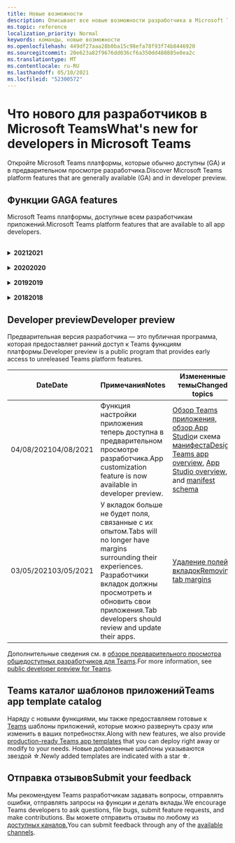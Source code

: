 ```yaml
---
title: Новые возможности
description: Описывает все новые возможности разработчика в Microsoft Teams
ms.topic: reference
localization_priority: Normal
keywords: команды, новые возможности
ms.openlocfilehash: 449df27aaa28b0ba15c98efa78f93f74b8446920
ms.sourcegitcommit: 20e623a82f9676dd036cf6a350dd480885e0ea2c
ms.translationtype: MT
ms.contentlocale: ru-RU
ms.lasthandoff: 05/10/2021
ms.locfileid: "52300572"
---
```

# <a name="whats-new-for-developers-in-microsoft-teams"></a><span data-ttu-id="67040-104">Что нового для разработчиков в Microsoft Teams</span><span class="sxs-lookup"><span data-stu-id="67040-104">What's new for developers in Microsoft Teams</span></span>

<span data-ttu-id="67040-105">Откройте Microsoft Teams платформы, которые обычно доступны (GA) и в предварительном просмотре разработчика.</span><span class="sxs-lookup"><span data-stu-id="67040-105">Discover Microsoft Teams platform features that are generally available (GA) and in developer preview.</span></span>

## <a name="ga-features"></a><span data-ttu-id="67040-106">Функции GA</span><span class="sxs-lookup"><span data-stu-id="67040-106">GA features</span></span>

<span data-ttu-id="67040-107">Microsoft Teams платформы, доступные всем разработчикам приложений.</span><span class="sxs-lookup"><span data-stu-id="67040-107">Microsoft Teams platform features that are available to all app developers.</span></span>

<br>

<details>

<summary><span data-ttu-id="67040-108"><b>2021</b></span><span class="sxs-lookup"><span data-stu-id="67040-108"><b>2021</b></span></span></summary>

| <span data-ttu-id="67040-109">**Date**</span><span class="sxs-lookup"><span data-stu-id="67040-109">**Date**</span></span> | <span data-ttu-id="67040-110">**Примечания**</span><span class="sxs-lookup"><span data-stu-id="67040-110">**Notes**</span></span> | <span data-ttu-id="67040-111">**Измененные темы**</span><span class="sxs-lookup"><span data-stu-id="67040-111">**Changed topics**</span></span> |
| -------- | --------- | ------------------ |
|<span data-ttu-id="67040-112">05/07/2021</span><span class="sxs-lookup"><span data-stu-id="67040-112">05/07/2021</span></span>| <span data-ttu-id="67040-113">Глубокие ссылки для аудио- и видеозвонков в чате.</span><span class="sxs-lookup"><span data-stu-id="67040-113">Deep links for audio and video calls in chat.</span></span> |[<span data-ttu-id="67040-114">Прямые ссылки</span><span class="sxs-lookup"><span data-stu-id="67040-114">Deep links</span></span>](concepts/build-and-test/deep-links.md#deep-linking-to-an-audio-or-audio-video-call)
|<span data-ttu-id="67040-115">04/30/2021</span><span class="sxs-lookup"><span data-stu-id="67040-115">04/30/2021</span></span>|<span data-ttu-id="67040-116">Новые рекомендации по публикации приложений в Teams магазине.</span><span class="sxs-lookup"><span data-stu-id="67040-116">New guidance on how to publish apps to the Teams store.</span></span>|<span data-ttu-id="67040-117">[Публикация приложения в Teams и](concepts/deploy-and-publish/appsource/publish.md)Teams для [хранения](concepts/deploy-and-publish/appsource/prepare/teams-store-validation-guidelines.md)</span><span class="sxs-lookup"><span data-stu-id="67040-117">[Publish your app to the Teams store](concepts/deploy-and-publish/appsource/publish.md), [Teams store validation guidelines](concepts/deploy-and-publish/appsource/prepare/teams-store-validation-guidelines.md)</span></span> |
|<span data-ttu-id="67040-118">04/29/2021</span><span class="sxs-lookup"><span data-stu-id="67040-118">04/29/2021</span></span> | <span data-ttu-id="67040-119">Новое: универсальные действия для адаптивных карт.</span><span class="sxs-lookup"><span data-stu-id="67040-119">New: Universal Actions for Adaptive Cards.</span></span> | [<span data-ttu-id="67040-120">Универсальные действия для адаптивных карточек</span><span class="sxs-lookup"><span data-stu-id="67040-120">Universal Actions for Adaptive Cards</span></span>](task-modules-and-cards/cards/universal-actions-for-adaptive-cards/overview.md) |
|<span data-ttu-id="67040-121">03/18/2021</span><span class="sxs-lookup"><span data-stu-id="67040-121">03/18/2021</span></span>|<span data-ttu-id="67040-122">Примечание. Обновление до версии 4.10 или выше SDK Bot Framework, как мы начали с процесса амортизации для `TeamsInfo.getMembers` и `TeamsInfo.GetMembersAsync` .</span><span class="sxs-lookup"><span data-stu-id="67040-122">Notice: Update to version 4.10 or above of the Bot Framework SDK, as we've started with the deprecation process for `TeamsInfo.getMembers` and `TeamsInfo.GetMembersAsync`.</span></span> | [<span data-ttu-id="67040-123">Изменения API-интерфейса Bot для участников группы или чата</span><span class="sxs-lookup"><span data-stu-id="67040-123">Bot API Changes for Team/Chat Members</span></span>](resources/team-chat-member-api-changes.md) |
|<span data-ttu-id="67040-124">03/05/2021</span><span class="sxs-lookup"><span data-stu-id="67040-124">03/05/2021</span></span>|<span data-ttu-id="67040-125">Примечание. У вкладок больше не будет поля, связанные с их опытом.</span><span class="sxs-lookup"><span data-stu-id="67040-125">Notice: Tabs will no longer have margins surrounding their experiences.</span></span> <span data-ttu-id="67040-126">Разработчики вкладок должны просмотреть и обновить свои приложения.</span><span class="sxs-lookup"><span data-stu-id="67040-126">Tab developers should review and update their apps.</span></span> | [<span data-ttu-id="67040-127">Удаление полей вкладок</span><span class="sxs-lookup"><span data-stu-id="67040-127">Removing tab margins</span></span>](resources/removing-tab-margins.md) |
|<span data-ttu-id="67040-128">03/05/2021</span><span class="sxs-lookup"><span data-stu-id="67040-128">03/05/2021</span></span>|<span data-ttu-id="67040-129">По умолчанию область установки и возможности групповой установки в предварительном просмотре разработчика.</span><span class="sxs-lookup"><span data-stu-id="67040-129">Default install scope and group capability is in developer preview.</span></span>| [<span data-ttu-id="67040-130">Возможности установки по умолчанию и группы</span><span class="sxs-lookup"><span data-stu-id="67040-130">Default install scope and group capability</span></span>](concepts/deploy-and-publish/add-default-install-scope.md) |
|<span data-ttu-id="67040-131">03/05/2021</span><span class="sxs-lookup"><span data-stu-id="67040-131">03/05/2021</span></span>|<span data-ttu-id="67040-132">Переубор личных вкладок приложений</span><span class="sxs-lookup"><span data-stu-id="67040-132">Reorder personal app tabs</span></span>|[<span data-ttu-id="67040-133">Reorder the chat tab in personal apps</span><span class="sxs-lookup"><span data-stu-id="67040-133">Reorder the chat tab in personal apps</span></span>](tabs/how-to/create-tab-pages/content-page.md#reorder-static-personal-tabs)|
|<span data-ttu-id="67040-134">03/04/2021</span><span class="sxs-lookup"><span data-stu-id="67040-134">03/04/2021</span></span>|<span data-ttu-id="67040-135">Маскировка сведений в адаптивных картах.</span><span class="sxs-lookup"><span data-stu-id="67040-135">Information masking in Adaptive cards.</span></span>| [<span data-ttu-id="67040-136">Маскировка сведений в адаптивных картах</span><span class="sxs-lookup"><span data-stu-id="67040-136">Information masking in Adaptive cards</span></span>](task-modules-and-cards/cards/cards-format.md#information-masking-in-adaptive-cards) |
|<span data-ttu-id="67040-137">02/19/2021</span><span class="sxs-lookup"><span data-stu-id="67040-137">02/19/2021</span></span>|<span data-ttu-id="67040-138">Добавлены возможности расположения.</span><span class="sxs-lookup"><span data-stu-id="67040-138">Added location capabilities.</span></span> <br/> <span data-ttu-id="67040-139">Сведения о возможностях расположения добавляются в обзор возможностей устройства, разрешения на использование нативных устройств, интеграцию возможностей мультимедиа и файлов функций сканера QR или штрихкодов.</span><span class="sxs-lookup"><span data-stu-id="67040-139">Location capabilities information is added in the device capabilities overview, native device permissions, integrate media capabilities and QR or barcode scanner capability files.</span></span>|<span data-ttu-id="67040-140">[Обзор](concepts/device-capabilities/device-capabilities-overview.md), [Запрос разрешений устройств](concepts/device-capabilities/native-device-permissions.md), [Интеграция возможностей](concepts/device-capabilities/mobile-camera-image-permissions.md)мультимедиа , [Интеграция QR](concepts/device-capabilities/qr-barcode-scanner-capability.md)или возможности сканера штрихкодов , [Интеграция возможностей расположения](concepts/device-capabilities/location-capability.md)</span><span class="sxs-lookup"><span data-stu-id="67040-140">[Overview](concepts/device-capabilities/device-capabilities-overview.md), [Request device permissions](concepts/device-capabilities/native-device-permissions.md), [Integrate media capabilities](concepts/device-capabilities/mobile-camera-image-permissions.md), [Integrate QR or barcode scanner capability](concepts/device-capabilities/qr-barcode-scanner-capability.md), [Integrate location capabilities](concepts/device-capabilities/location-capability.md)</span></span> |
|<span data-ttu-id="67040-141">02/18/2021</span><span class="sxs-lookup"><span data-stu-id="67040-141">02/18/2021</span></span>|<span data-ttu-id="67040-142">Добавлена возможность сканера QR или штрихкода.</span><span class="sxs-lookup"><span data-stu-id="67040-142">Added QR or barcode scanner capability.</span></span> <br/> <span data-ttu-id="67040-143">Сведения о возможностях сканера QR или штрихкодов добавляются в обзор возможностей устройства, разрешения на устройства и интеграцию файлов возможностей мультимедиа.</span><span class="sxs-lookup"><span data-stu-id="67040-143">QR or barcode scanner  capability information is added in the device capabilities overview, native device permissions and integrate media capabilities files.</span></span>|<span data-ttu-id="67040-144">[Обзор](concepts/device-capabilities/device-capabilities-overview.md), [Запрос разрешений устройств](concepts/device-capabilities/native-device-permissions.md), [Интеграция возможностей мультимедиа](concepts/device-capabilities/mobile-camera-image-permissions.md), [Интеграция QR или сканер штрихкодов](concepts/device-capabilities/qr-barcode-scanner-capability.md)</span><span class="sxs-lookup"><span data-stu-id="67040-144">[Overview](concepts/device-capabilities/device-capabilities-overview.md), [Request device permissions](concepts/device-capabilities/native-device-permissions.md), [Integrate media capabilities](concepts/device-capabilities/mobile-camera-image-permissions.md), [Integrate QR or barcode scanner capability](concepts/device-capabilities/qr-barcode-scanner-capability.md)</span></span> |
|<span data-ttu-id="67040-145">02/09/2021</span><span class="sxs-lookup"><span data-stu-id="67040-145">02/09/2021</span></span>|<span data-ttu-id="67040-146">Добавлен обзор возможностей устройства.</span><span class="sxs-lookup"><span data-stu-id="67040-146">Added device capabilities overview.</span></span> <br/> <span data-ttu-id="67040-147">Сведения о возможностях микрофона добавляются в разрешения на родном устройстве и интегрируют файлы возможностей мультимедиа.</span><span class="sxs-lookup"><span data-stu-id="67040-147">Microphone capability information is added in the native device permissions and integrate media capabilities files.</span></span>|<span data-ttu-id="67040-148">[Обзор](concepts/device-capabilities/device-capabilities-overview.md), [Запрос разрешений устройств](concepts/device-capabilities/native-device-permissions.md), [Интеграция возможностей мультимедиа](concepts/device-capabilities/mobile-camera-image-permissions.md)</span><span class="sxs-lookup"><span data-stu-id="67040-148">[Overview](concepts/device-capabilities/device-capabilities-overview.md), [Request device permissions](concepts/device-capabilities/native-device-permissions.md), [Integrate media capabilities](concepts/device-capabilities/mobile-camera-image-permissions.md)</span></span>|

<br>

</details>

<br>

<details>
  
<summary><span data-ttu-id="67040-149"><b>2020</b></span><span class="sxs-lookup"><span data-stu-id="67040-149"><b>2020</b></span></span></summary>

| <span data-ttu-id="67040-150">**Date**</span><span class="sxs-lookup"><span data-stu-id="67040-150">**Date**</span></span> | <span data-ttu-id="67040-151">**Примечания**</span><span class="sxs-lookup"><span data-stu-id="67040-151">**Notes**</span></span> | <span data-ttu-id="67040-152">**Измененные темы**</span><span class="sxs-lookup"><span data-stu-id="67040-152">**Changed topics**</span></span> |
| -------- | --------- | ------------------ |
|<span data-ttu-id="67040-153">11/30/2020</span><span class="sxs-lookup"><span data-stu-id="67040-153">11/30/2020</span></span>|<span data-ttu-id="67040-154">Интеграция платформы удостоверений с Teams набор средств и Visual Studio Code для вкладок</span><span class="sxs-lookup"><span data-stu-id="67040-154">Identity platform integration with Teams Toolkit and Visual Studio Code for tabs</span></span>|[<span data-ttu-id="67040-155">Проверка подлинности с одним входом с Teams набор средств и Visual Studio Code для вкладок</span><span class="sxs-lookup"><span data-stu-id="67040-155">Single sign-on authentication with Teams Toolkit and Visual Studio Code for tabs</span></span>](toolkit/visual-studio-code-tab-sso.md)|
|<span data-ttu-id="67040-156">11/16/2020</span><span class="sxs-lookup"><span data-stu-id="67040-156">11/16/2020</span></span>|<span data-ttu-id="67040-157">Teams манифест приложения, обновленный до версии 1.8</span><span class="sxs-lookup"><span data-stu-id="67040-157">Teams app manifest updated to version 1.8</span></span>|[<span data-ttu-id="67040-158">Справка: схема манифеста для Microsoft Teams</span><span class="sxs-lookup"><span data-stu-id="67040-158">Reference: Manifest schema for Microsoft Teams</span></span>](resources/schema/manifest-schema.md)|
|<span data-ttu-id="67040-159">11/10/2020</span><span class="sxs-lookup"><span data-stu-id="67040-159">11/10/2020</span></span>|<span data-ttu-id="67040-160">Teams руководства по разработке ботов</span><span class="sxs-lookup"><span data-stu-id="67040-160">Teams bot design guidelines</span></span>|[<span data-ttu-id="67040-161">Рекомендации по проектированию ботов</span><span class="sxs-lookup"><span data-stu-id="67040-161">Bot design guidelines</span></span>](bots/design/bots.md)|
|<span data-ttu-id="67040-162">09/30/2020</span><span class="sxs-lookup"><span data-stu-id="67040-162">09/30/2020</span></span>|<span data-ttu-id="67040-163">Теперь поддерживается отправка и получение файлов ботам на мобильных устройствах.</span><span class="sxs-lookup"><span data-stu-id="67040-163">Sending and receiving files to bots on mobile devices is now supported.</span></span>|[<span data-ttu-id="67040-164">Отправка и получение файлов через бот</span><span class="sxs-lookup"><span data-stu-id="67040-164">Send and receive files through your bot</span></span>](resources/bot-v3/bots-files.md)|
|<span data-ttu-id="67040-165">09/22/2020</span><span class="sxs-lookup"><span data-stu-id="67040-165">09/22/2020</span></span>|<span data-ttu-id="67040-166">Новые сведения для начала работы с Teams разработкой.</span><span class="sxs-lookup"><span data-stu-id="67040-166">New information for getting started with Teams development.</span></span>|[<span data-ttu-id="67040-167">Создание первого обзора Teams приложения</span><span class="sxs-lookup"><span data-stu-id="67040-167">Build your first Teams app overview</span></span>](build-your-first-app/build-first-app-overview.md)|
|<span data-ttu-id="67040-168">09/18/2020</span><span class="sxs-lookup"><span data-stu-id="67040-168">09/18/2020</span></span>|<span data-ttu-id="67040-169">Поддержка приложений для собраний Teams (Предварительная версия выпуска).</span><span class="sxs-lookup"><span data-stu-id="67040-169">Support for in-meeting Teams apps (Release Preview).</span></span>|<span data-ttu-id="67040-170">[Создание приложений для Teams собраний](apps-in-teams-meetings/create-apps-for-teams-meetings.md) и [приложений в Teams собраниях](apps-in-teams-meetings/teams-apps-in-meetings.md)</span><span class="sxs-lookup"><span data-stu-id="67040-170">[Create apps for Teams meetings](apps-in-teams-meetings/create-apps-for-teams-meetings.md) and [Apps in Teams meetings](apps-in-teams-meetings/teams-apps-in-meetings.md)</span></span>|
|<span data-ttu-id="67040-171">08/19/2020</span><span class="sxs-lookup"><span data-stu-id="67040-171">08/19/2020</span></span>|<span data-ttu-id="67040-172">Импорт Teams с помощью Microsoft Graph.</span><span class="sxs-lookup"><span data-stu-id="67040-172">Import Teams messages with Microsoft Graph.</span></span>|[<span data-ttu-id="67040-173">Импорт сообщений из сторонних платформ в Teams с помощью Microsoft Graph</span><span class="sxs-lookup"><span data-stu-id="67040-173">Import third-party platform messages to Teams using Microsoft Graph</span></span>](graph-api/import-messages/import-external-messages-to-teams.md)
| <span data-ttu-id="67040-174">08/12/2020</span><span class="sxs-lookup"><span data-stu-id="67040-174">08/12/2020</span></span> |<span data-ttu-id="67040-175">Поддержка адаптивных карт в входящий веб-сайт перенесена в ga.</span><span class="sxs-lookup"><span data-stu-id="67040-175">Adaptive Cards support in incoming webhook moved to GA.</span></span>|[<span data-ttu-id="67040-176">Отправка адаптивных карточек с помощью входящего веб-перехватчика</span><span class="sxs-lookup"><span data-stu-id="67040-176">Send adaptive cards using an incoming webhook</span></span>](~/webhooks-and-connectors/how-to/connectors-using.md#send-adaptive-cards-using-an-incoming-webhook) |
|<span data-ttu-id="67040-177">08/10/2020</span><span class="sxs-lookup"><span data-stu-id="67040-177">08/10/2020</span></span>|<span data-ttu-id="67040-178">Начало создания Teams приложений с помощью Visual Studio набор средств.</span><span class="sxs-lookup"><span data-stu-id="67040-178">Get started building Teams apps with the Visual Studio Toolkit.</span></span>|[<span data-ttu-id="67040-179">Создание приложений с помощью Microsoft Teams набор средств и Visual Studio Code</span><span class="sxs-lookup"><span data-stu-id="67040-179">Build apps with the Microsoft Teams Toolkit and Visual Studio Code</span></span>](toolkit/visual-studio-overview.md) |
|<span data-ttu-id="67040-180">08/06/2020</span><span class="sxs-lookup"><span data-stu-id="67040-180">08/06/2020</span></span>|<span data-ttu-id="67040-181">Поддержка проверки подлинности tabs SSO.</span><span class="sxs-lookup"><span data-stu-id="67040-181">Support for Tabs SSO authentication.</span></span>|[<span data-ttu-id="67040-182">Разработка вкладки SSO Microsoft Teams</span><span class="sxs-lookup"><span data-stu-id="67040-182">Develop an SSO Microsoft Teams Tab</span></span>](tabs/how-to/authentication/auth-aad-sso.md#develop-an-sso-microsoft-teams-tab) |
|<span data-ttu-id="67040-183">07/27/2020</span><span class="sxs-lookup"><span data-stu-id="67040-183">07/27/2020</span></span> | <span data-ttu-id="67040-184">Graph активных ботов и сообщений (Public Preview).</span><span class="sxs-lookup"><span data-stu-id="67040-184">Graph proactive bots and messages (Public Preview).</span></span>|[<span data-ttu-id="67040-185">Включить активную установку ботов и активный обмен сообщениями в Teams с microsoft Graph</span><span class="sxs-lookup"><span data-stu-id="67040-185">Enable proactive bot installation and proactive messaging in Teams with Microsoft Graph</span></span>](graph-api/proactive-bots-and-messages/graph-proactive-bots-and-messages.md)|
| <span data-ttu-id="67040-186">07/22/2020</span><span class="sxs-lookup"><span data-stu-id="67040-186">07/22/2020</span></span> |<span data-ttu-id="67040-187">Обновления возможностей мобильных устройств.</span><span class="sxs-lookup"><span data-stu-id="67040-187">Mobile device capability updates.</span></span>|[<span data-ttu-id="67040-188">Запрос разрешений устройства для вкладки Microsoft Teams</span><span class="sxs-lookup"><span data-stu-id="67040-188">Request device permissions for your Microsoft Teams tab</span></span>](concepts/device-capabilities/native-device-permissions.md) |
|<span data-ttu-id="67040-189">07/20/2020</span><span class="sxs-lookup"><span data-stu-id="67040-189">07/20/2020</span></span>|<span data-ttu-id="67040-190">Teams Средство проверки приложений для отправки appSource.</span><span class="sxs-lookup"><span data-stu-id="67040-190">Teams App Validation Tool for AppSource submissions.</span></span>|[<span data-ttu-id="67040-191">Teams Средство проверки приложений</span><span class="sxs-lookup"><span data-stu-id="67040-191">Teams App Validation Tool</span></span>](concepts/deploy-and-publish/appsource/prepare/submission-checklist.md)
|<span data-ttu-id="67040-192">07/15/2020</span><span class="sxs-lookup"><span data-stu-id="67040-192">07/15/2020</span></span>|<span data-ttu-id="67040-193">Создание виртуального помощника для Teams.</span><span class="sxs-lookup"><span data-stu-id="67040-193">Create a virtual assistant for Teams.</span></span>|[<span data-ttu-id="67040-194">Виртуальный помощник для Microsoft Teams</span><span class="sxs-lookup"><span data-stu-id="67040-194">Virtual Assistant for Microsoft Teams</span></span>](samples/virtual-assistant.md)|
|<span data-ttu-id="67040-195">07/14/2020</span><span class="sxs-lookup"><span data-stu-id="67040-195">07/14/2020</span></span>|<span data-ttu-id="67040-196">Наружная документация по индикатору нагрузки.</span><span class="sxs-lookup"><span data-stu-id="67040-196">Surfacing a native loading indicator documentation.</span></span>|[<span data-ttu-id="67040-197">Отображение индикатора загрузки</span><span class="sxs-lookup"><span data-stu-id="67040-197">Showing a native loading indicator</span></span>](tabs/how-to/create-tab-pages/content-page.md#show-a-native-loading-indicator)
|<span data-ttu-id="67040-198">07/01/2020</span><span class="sxs-lookup"><span data-stu-id="67040-198">07/01/2020</span></span>|<span data-ttu-id="67040-199">Начало создания Teams приложений с помощью Visual Studio Code набор средств.</span><span class="sxs-lookup"><span data-stu-id="67040-199">Get started building Teams apps with the Visual Studio Code Toolkit.</span></span>|[<span data-ttu-id="67040-200">Создание приложений с помощью Microsoft Teams набор средств и Visual Studio Code</span><span class="sxs-lookup"><span data-stu-id="67040-200">Build apps with the Microsoft Teams Toolkit and Visual Studio Code</span></span>](toolkit/visual-studio-code-overview.md) |
|<span data-ttu-id="67040-201">07/01/2020</span><span class="sxs-lookup"><span data-stu-id="67040-201">07/01/2020</span></span>|<span data-ttu-id="67040-202">Один вход для вкладок GA для Teams и настольных клиентов.</span><span class="sxs-lookup"><span data-stu-id="67040-202">Single sign-on for tabs GA for Teams web and desktop clients.</span></span>|[<span data-ttu-id="67040-203">Единый Sign-On (SSO)</span><span class="sxs-lookup"><span data-stu-id="67040-203">Single Sign-On (SSO)</span></span>](tabs/how-to/authentication/auth-aad-sso.md)|
|<span data-ttu-id="67040-204">06/05/2020</span><span class="sxs-lookup"><span data-stu-id="67040-204">06/05/2020</span></span>| <span data-ttu-id="67040-205">Схема манифеста обновлена до версии 1.7.</span><span class="sxs-lookup"><span data-stu-id="67040-205">Manifest Schema updated to version 1.7.</span></span>| [<span data-ttu-id="67040-206">Справка: схема манифеста для Microsoft Teams</span><span class="sxs-lookup"><span data-stu-id="67040-206">Reference: Manifest schema for Microsoft Teams</span></span>](resources/schema/manifest-schema.md)|
|<span data-ttu-id="67040-207">05/18/2020</span><span class="sxs-lookup"><span data-stu-id="67040-207">05/18/2020</span></span>|<span data-ttu-id="67040-208">Интеграция Power Virtual Agents с Teams.</span><span class="sxs-lookup"><span data-stu-id="67040-208">Integrate Power Virtual Agents with Teams.</span></span>|[<span data-ttu-id="67040-209">Интеграция Power Virtual Agents чат-бота с Microsoft Teams</span><span class="sxs-lookup"><span data-stu-id="67040-209">Integrate a Power Virtual Agents chatbot with Microsoft Teams</span></span>](bots/how-to/add-power-virtual-agents-bot-to-teams.md)|
|<span data-ttu-id="67040-210">04/01/2020</span><span class="sxs-lookup"><span data-stu-id="67040-210">04/01/2020</span></span>|<span data-ttu-id="67040-211">Интеграция систем WFM с соединитетелем Shifts для Teams.</span><span class="sxs-lookup"><span data-stu-id="67040-211">Integrate WFM systems with Shifts Connector for Teams.</span></span>|[<span data-ttu-id="67040-212">Microsoft Teams Сдвиг соединители WFM</span><span class="sxs-lookup"><span data-stu-id="67040-212">Microsoft Teams Shifts WFM connectors</span></span>](samples/shifts-wfm-connectors.md)
| <span data-ttu-id="67040-213">03/24/2020</span><span class="sxs-lookup"><span data-stu-id="67040-213">03/24/2020</span></span> | <span data-ttu-id="67040-214">Добавлена поддержка для получения одного участника беседы и дополнительная поддержка для получения страниц участников.</span><span class="sxs-lookup"><span data-stu-id="67040-214">Added support for retrieving a single member of a conversation, and additional support for retrieving paged members.</span></span> | [<span data-ttu-id="67040-215">Получите контекст Teams для вашего бота</span><span class="sxs-lookup"><span data-stu-id="67040-215">Get Teams context for your bot</span></span>](~/bots/how-to/get-teams-context.md) |

<br>

</details>

<br>

<details>
  
<summary><span data-ttu-id="67040-216"><b>2019</b></span><span class="sxs-lookup"><span data-stu-id="67040-216"><b>2019</b></span></span></summary>

| <span data-ttu-id="67040-217">**Date**</span><span class="sxs-lookup"><span data-stu-id="67040-217">**Date**</span></span> | <span data-ttu-id="67040-218">**Примечания**</span><span class="sxs-lookup"><span data-stu-id="67040-218">**Notes**</span></span> | <span data-ttu-id="67040-219">**Измененные темы**</span><span class="sxs-lookup"><span data-stu-id="67040-219">**Changed topics**</span></span> |
| -------- | --------- | ------------------ |
| <span data-ttu-id="67040-220">12/26/2019</span><span class="sxs-lookup"><span data-stu-id="67040-220">12/26/2019</span></span> | <span data-ttu-id="67040-221">Параметр полезной нагрузки, отправленной боту, больше не шифруется, что позволяет использовать это значение для создания глубоких ссылок `replyToId` на эти сообщения.</span><span class="sxs-lookup"><span data-stu-id="67040-221">The `replyToId` parameter in payloads sent to a bot is no longer encrypted, allowing you to use this value to construct deeplinks to these messages.</span></span> <span data-ttu-id="67040-222">Полезной нагрузки сообщения включают зашифрованные значения в параметре.</span><span class="sxs-lookup"><span data-stu-id="67040-222">Message payloads include the encrypted values in the parameter.</span></span> <span data-ttu-id="67040-223">`legacy.replyToId`.</span><span class="sxs-lookup"><span data-stu-id="67040-223">`legacy.replyToId`.</span></span>  |
| <span data-ttu-id="67040-224">11/05/2019</span><span class="sxs-lookup"><span data-stu-id="67040-224">11/05/2019</span></span> | <span data-ttu-id="67040-225">Один вход с помощью Teams JavaScript SDK.</span><span class="sxs-lookup"><span data-stu-id="67040-225">Single sign-on using the Teams JavaScript SDK.</span></span> | [<span data-ttu-id="67040-226">Единый вход</span><span class="sxs-lookup"><span data-stu-id="67040-226">Single sign-on</span></span>](tabs/how-to/authentication/auth-aad-sso.md) |
| <span data-ttu-id="67040-227">10/31/2019</span><span class="sxs-lookup"><span data-stu-id="67040-227">10/31/2019</span></span> | <span data-ttu-id="67040-228">Разговорные боты и документация по расширению обмена сообщениями обновлены с учетом SDK 4.6 Bot Framework.</span><span class="sxs-lookup"><span data-stu-id="67040-228">Conversational bots and messaging extension documentation updated to reflect the 4.6 Bot Framework SDK.</span></span> <span data-ttu-id="67040-229">Документация по SDK v3 доступна в разделе Ресурсы.</span><span class="sxs-lookup"><span data-stu-id="67040-229">Documentation for the v3 SDK is available in the Resources section.</span></span> | <span data-ttu-id="67040-230">Вся документация по расширению ботов и сообщений.</span><span class="sxs-lookup"><span data-stu-id="67040-230">All bot and messaging extension documentation.</span></span> |
| <span data-ttu-id="67040-231">10/31/2019</span><span class="sxs-lookup"><span data-stu-id="67040-231">10/31/2019</span></span> | <span data-ttu-id="67040-232">Новая структура документации и рефакторинг основных статей.</span><span class="sxs-lookup"><span data-stu-id="67040-232">New documentation structure, and major article refactoring.</span></span> <span data-ttu-id="67040-233">Пожалуйста, сообщайте о каких-либо мертвых ссылках или 404's, создав GitHub проблемы.</span><span class="sxs-lookup"><span data-stu-id="67040-233">Please report any dead links or 404's by creating a GitHub Issue.</span></span> | <span data-ttu-id="67040-234">Все из них!</span><span class="sxs-lookup"><span data-stu-id="67040-234">All of them!</span></span> |
| <span data-ttu-id="67040-235">09/13/2019</span><span class="sxs-lookup"><span data-stu-id="67040-235">09/13/2019</span></span> | <span data-ttu-id="67040-236">Бот запроса устанавливается из расширения обмена сообщениями на основе действий.</span><span class="sxs-lookup"><span data-stu-id="67040-236">Request bot is installed from action-based messaging extension.</span></span> | [<span data-ttu-id="67040-237">Инициировать действия с расширениями обмена сообщениями</span><span class="sxs-lookup"><span data-stu-id="67040-237">Initiate actions with messaging extensions</span></span>](resources/messaging-extension-v3/create-extensions.md#request-to-install-your-conversational-bot)
| <span data-ttu-id="67040-238">08/28/2019</span><span class="sxs-lookup"><span data-stu-id="67040-238">08/28/2019</span></span> | <span data-ttu-id="67040-239">Поддержка частных каналов на вкладке и соединители.</span><span class="sxs-lookup"><span data-stu-id="67040-239">Support for private channels in tabs and Connectors.</span></span> | [<span data-ttu-id="67040-240">Получение контекста для вкладки</span><span class="sxs-lookup"><span data-stu-id="67040-240">Get context for your tab</span></span>](tabs/how-to/access-teams-context.md#retrieving-context-in-private-channels) |
| <span data-ttu-id="67040-241">06/20/2019</span><span class="sxs-lookup"><span data-stu-id="67040-241">06/20/2019</span></span> | <span data-ttu-id="67040-242">Поделитесь внешним веб-сайтом с внешнего веб-сайта в Teams канал.</span><span class="sxs-lookup"><span data-stu-id="67040-242">Share an external website, from an external website, into a Teams channel.</span></span> | [<span data-ttu-id="67040-243">Поделиться с Teams</span><span class="sxs-lookup"><span data-stu-id="67040-243">Share to Teams</span></span>](~/share-to-teams.md) |
| <span data-ttu-id="67040-244">05/25/2019</span><span class="sxs-lookup"><span data-stu-id="67040-244">05/25/2019</span></span> | <span data-ttu-id="67040-245">Ответьте сообщением бота из модуля задач.</span><span class="sxs-lookup"><span data-stu-id="67040-245">Respond with bot message from task module.</span></span> | [<span data-ttu-id="67040-246">Отвечать сообщением бота из модуля задач</span><span class="sxs-lookup"><span data-stu-id="67040-246">Respond with bot message from task module</span></span>](resources/messaging-extension-v3/create-extensions.md#respond-with-an-adaptive-card-message-sent-from-a-bot) |
| <span data-ttu-id="67040-247">05/25/2019</span><span class="sxs-lookup"><span data-stu-id="67040-247">05/25/2019</span></span> | <span data-ttu-id="67040-248">Боты в групповых чатах.</span><span class="sxs-lookup"><span data-stu-id="67040-248">Bots in group chats.</span></span> | [<span data-ttu-id="67040-249">Взаимодействие с ботом в групповом чате или канале</span><span class="sxs-lookup"><span data-stu-id="67040-249">Interact with a bot in group chat or channel</span></span>](~/concepts/bots/bot-conversations/bots-conv-channel.md) |
| <span data-ttu-id="67040-250">05/20/2019</span><span class="sxs-lookup"><span data-stu-id="67040-250">05/20/2019</span></span> | <span data-ttu-id="67040-251">Локализация манифеста приложений.</span><span class="sxs-lookup"><span data-stu-id="67040-251">App manifest localization.</span></span> | [<span data-ttu-id="67040-252">Локализация приложений</span><span class="sxs-lookup"><span data-stu-id="67040-252">App localization</span></span>](~/publishing/apps-localization.md) |
| <span data-ttu-id="67040-253">05/20/2019</span><span class="sxs-lookup"><span data-stu-id="67040-253">05/20/2019</span></span> | <span data-ttu-id="67040-254">Действия сообщения.</span><span class="sxs-lookup"><span data-stu-id="67040-254">Message actions.</span></span> | [<span data-ttu-id="67040-255">Действия сообщений</span><span class="sxs-lookup"><span data-stu-id="67040-255">Message Actions</span></span>](resources/messaging-extension-v3/create-extensions.md#action-type-message-extensions) |
| <span data-ttu-id="67040-256">05/20/2019</span><span class="sxs-lookup"><span data-stu-id="67040-256">05/20/2019</span></span> | <span data-ttu-id="67040-257">Разгрузка ссылок (пользовательские предварительные просмотры URL-адресов).</span><span class="sxs-lookup"><span data-stu-id="67040-257">Link unfurling (custom URL previews).</span></span> | [<span data-ttu-id="67040-258">Развертывание ссылки</span><span class="sxs-lookup"><span data-stu-id="67040-258">Link unfurling</span></span>](messaging-extensions/how-to/link-unfurling.md)|
| <span data-ttu-id="67040-259">05/06/2019</span><span class="sxs-lookup"><span data-stu-id="67040-259">05/06/2019</span></span> | <span data-ttu-id="67040-260">Программа сертификации приложений для приложений магазина.</span><span class="sxs-lookup"><span data-stu-id="67040-260">Application Certification program for store apps.</span></span> | [<span data-ttu-id="67040-261">Сертификация приложений</span><span class="sxs-lookup"><span data-stu-id="67040-261">Application Certification</span></span>](~/publishing/application-certification.md) |
| <span data-ttu-id="67040-262">05/06/2019</span><span class="sxs-lookup"><span data-stu-id="67040-262">05/06/2019</span></span> | <span data-ttu-id="67040-263">Шаблоны приложений теперь доступны.</span><span class="sxs-lookup"><span data-stu-id="67040-263">App Templates are now available.</span></span> | [<span data-ttu-id="67040-264">Шаблоны приложений</span><span class="sxs-lookup"><span data-stu-id="67040-264">App Templates</span></span>](~/samples/app-templates.md) |
| <span data-ttu-id="67040-265">04/23/2019</span><span class="sxs-lookup"><span data-stu-id="67040-265">04/23/2019</span></span> | <span data-ttu-id="67040-266">Расширения обмена сообщениями на основе действий теперь доступны.</span><span class="sxs-lookup"><span data-stu-id="67040-266">Action-based Messaging Extensions are now available.</span></span> | [<span data-ttu-id="67040-267">Расширения сообщений на основе действий</span><span class="sxs-lookup"><span data-stu-id="67040-267">Action-based Message Extensions</span></span>](~/concepts/messaging-extensions/create-extensions.md) |
| <span data-ttu-id="67040-268">02/18/2019</span><span class="sxs-lookup"><span data-stu-id="67040-268">02/18/2019</span></span> | <span data-ttu-id="67040-269">Создание глубоких ссылок на частный чат не является предварительным и доступным для разработчика.</span><span class="sxs-lookup"><span data-stu-id="67040-269">Creating deep links to private chat is out of developer preview and available.</span></span> | [<span data-ttu-id="67040-270">Глубокая связь с чатом</span><span class="sxs-lookup"><span data-stu-id="67040-270">Deep linking to a chat</span></span>](concepts/build-and-test/deep-links.md#deep-linking-to-a-chat) |
| <span data-ttu-id="67040-271">01/23/2019</span><span class="sxs-lookup"><span data-stu-id="67040-271">01/23/2019</span></span> | <span data-ttu-id="67040-272">Сведения о SKU и licenceType в контексте вкладки.</span><span class="sxs-lookup"><span data-stu-id="67040-272">Surfacing SKU and licenceType information in the tab context.</span></span> | [<span data-ttu-id="67040-273">Tab Context</span><span class="sxs-lookup"><span data-stu-id="67040-273">Tab Context</span></span>](~/concepts/tabs/tabs-context.md) |

<br>

</details>

<br>

<details>

<summary><span data-ttu-id="67040-274"><b>2018</b></span><span class="sxs-lookup"><span data-stu-id="67040-274"><b>2018</b></span></span></summary>

| <span data-ttu-id="67040-275">**Date**</span><span class="sxs-lookup"><span data-stu-id="67040-275">**Date**</span></span> | <span data-ttu-id="67040-276">**Примечания**</span><span class="sxs-lookup"><span data-stu-id="67040-276">**Notes**</span></span> | <span data-ttu-id="67040-277">**Измененные темы**</span><span class="sxs-lookup"><span data-stu-id="67040-277">**Changed topics**</span></span> |
| -------- | --------- | ------------------ |
| <span data-ttu-id="67040-278">11/12/2018</span><span class="sxs-lookup"><span data-stu-id="67040-278">11/12/2018</span></span> | <span data-ttu-id="67040-279">Вкладки в групповом чате теперь доступны в выпущенной версии Teams и перенесены из предварительного просмотра разработчика.</span><span class="sxs-lookup"><span data-stu-id="67040-279">Tabs in group chat is now available in the released version of Teams, and has been moved out of developer preview.</span></span> <span data-ttu-id="67040-280">В рамках этой работы раздел вкладок был переработан для ясности.</span><span class="sxs-lookup"><span data-stu-id="67040-280">As part of this work, the tabs section has been reworked for clarity.</span></span>| [<span data-ttu-id="67040-281">Настраиваемые вкладки</span><span class="sxs-lookup"><span data-stu-id="67040-281">Configurable tabs</span></span>](~/concepts/tabs/tabs-configurable.md) |
| <span data-ttu-id="67040-282">11/11/2018</span><span class="sxs-lookup"><span data-stu-id="67040-282">11/11/2018</span></span> | <span data-ttu-id="67040-283">Начало работы для Node JS и для .NET/C# было обновлено, чтобы использовать App Studio в Teams, и был добавлен новый раздел о размещении приложений node Teams Azure.</span><span class="sxs-lookup"><span data-stu-id="67040-283">Getting started for Node JS and for .NET/C# has been updated to use App Studio in Teams, and a new section has been added on hosting Node based Teams apps in Azure.</span></span> | <span data-ttu-id="67040-284">Начало работы на платформе Microsoft Teams с [C#/.NET](~/get-started/get-started-dotnet-app-studio.md)и App Studio , начало работы на платформе Microsoft Teams с [Node JS](~/get-started/get-started-nodejs-app-studio.md)и App Studio , хост ваше приложение Teams узла в [Azure](~/get-started/get-started-nodejs-in-azure.md)</span><span class="sxs-lookup"><span data-stu-id="67040-284">[Get started on the Microsoft Teams platform with C#/.NET and App Studio](~/get-started/get-started-dotnet-app-studio.md),  [Get started on the Microsoft Teams platform with Node JS and App Studio](~/get-started/get-started-nodejs-app-studio.md), [Host your Node Teams app in Azure](~/get-started/get-started-nodejs-in-azure.md)</span></span>|
| <span data-ttu-id="67040-285">11/09/2018</span><span class="sxs-lookup"><span data-stu-id="67040-285">11/09/2018</span></span> | <span data-ttu-id="67040-286">Теперь можно создавать глубокие ссылки на частные чаты между пользователями.</span><span class="sxs-lookup"><span data-stu-id="67040-286">You can now create deep links to private chats between users.</span></span> | [<span data-ttu-id="67040-287">Глубокая связь с чатом</span><span class="sxs-lookup"><span data-stu-id="67040-287">Deep linking to a chat</span></span>](concepts/build-and-test/deep-links.md#deep-linking-to-a-chat) |
| <span data-ttu-id="67040-288">11/08/2018</span><span class="sxs-lookup"><span data-stu-id="67040-288">11/08/2018</span></span> | <span data-ttu-id="67040-289">SharePoint Framework 1.7 отгружена и вместе с ней новая функция для использования вкладки Microsoft Teams в качестве SharePoint Framework веб-части.</span><span class="sxs-lookup"><span data-stu-id="67040-289">SharePoint Framework 1.7 has shipped and with it a new feature to use Microsoft Teams tab as a SharePoint Framework web part.</span></span> | [<span data-ttu-id="67040-290">Вкладки в SharePoint</span><span class="sxs-lookup"><span data-stu-id="67040-290">Tabs in SharePoint</span></span>](~/concepts/tabs/tabs-in-sharepoint.md) |
| <span data-ttu-id="67040-291">11/05/2018</span><span class="sxs-lookup"><span data-stu-id="67040-291">11/05/2018</span></span> | <span data-ttu-id="67040-292">Была выпущена функция "Модуль задач".</span><span class="sxs-lookup"><span data-stu-id="67040-292">The "task module" feature was released.</span></span> <span data-ttu-id="67040-293">Модуль задач позволяет создавать в приложении модальные всплывающие Teams, как из ботов, так и из вкладок.</span><span class="sxs-lookup"><span data-stu-id="67040-293">A task module allows you to create modal popup experiences in your Teams application, from both bots and tabs.</span></span> <span data-ttu-id="67040-294">В всплывающее всплывающее представление можно запустить собственный пользовательский код HTML/JavaScript, показать виджет на основе, например видео YouTube или Microsoft Stream, или отобразить `<iframe>` [адаптивную карту.](https://docs.microsoft.com/adaptive-cards/)</span><span class="sxs-lookup"><span data-stu-id="67040-294">Inside the popup, you can run your own custom HTML/JavaScript code, show an `<iframe>`-based widget such as a YouTube or Microsoft Stream video, or display an [Adaptive card](https://docs.microsoft.com/adaptive-cards/).</span></span> | <span data-ttu-id="67040-295">[Обзор модуля задач,](~/concepts/task-modules/task-modules-overview.md) [модуль задач в вкладке,](~/concepts/task-modules/task-modules-tabs.md)  [модуль задач в ботах](~/concepts/task-modules/task-modules-bots.md)</span><span class="sxs-lookup"><span data-stu-id="67040-295">[Task module Overview](~/concepts/task-modules/task-modules-overview.md), [task module in tabs](~/concepts/task-modules/task-modules-tabs.md),  [task module in bots](~/concepts/task-modules/task-modules-bots.md)</span></span> |
| <span data-ttu-id="67040-296">10/05/2018</span><span class="sxs-lookup"><span data-stu-id="67040-296">10/05/2018</span></span> | <span data-ttu-id="67040-297">Информация о форматировании для карт была обновлена и протестирована на настольных компьютерах, клиентах iOS и Android для Teams.</span><span class="sxs-lookup"><span data-stu-id="67040-297">Formatting information for cards has been updated, and tested in the desktop, iOS and Android clients for Teams.</span></span> | <span data-ttu-id="67040-298">[Форматирование](~/concepts/cards/cards.md) [карт, карт](~/concepts/cards/cards-format.md)</span><span class="sxs-lookup"><span data-stu-id="67040-298">[Cards](~/concepts/cards/cards.md), [Card formatting](~/concepts/cards/cards-format.md)</span></span> |
| <span data-ttu-id="67040-299">09/24/2018</span><span class="sxs-lookup"><span data-stu-id="67040-299">09/24/2018</span></span> | <span data-ttu-id="67040-300">API вызовов и онлайн-собраний для Microsoft Graph были выпущены в бета-версии, и Teams приложения теперь могут взаимодействовать с пользователями с помощью голосовой связи и видео.</span><span class="sxs-lookup"><span data-stu-id="67040-300">Calls and online meetings APIs for Microsoft Graph were released to beta, and Teams apps can now interact with users in rich ways using voice and video.</span></span> | <span data-ttu-id="67040-301">[Вызовы](~/concepts/calls-and-meetings/registering-calling-bot.md)и [онлайн-боты](~/concepts/calls-and-meetings/requirements-considerations-application-hosted-media-bots.md) [собраний,](~/concepts/calls-and-meetings/real-time-media-concepts.md)концепции мультимедиа в режиме реального [времени,](~/concepts/calls-and-meetings/registering-calling-bot.md)регистрация бота [вызова,](~/concepts/calls-and-meetings/debugging-local-testing-calling-meeting-bots.md)отладка и локальное тестирование, средства массовой информации с хостингом приложений, обработка входящих уведомлений о [вызове](~/concepts/calls-and-meetings/call-notifications.md)</span><span class="sxs-lookup"><span data-stu-id="67040-301">[Calls and online meetings bots](~/concepts/calls-and-meetings/registering-calling-bot.md), [Real-time media concepts](~/concepts/calls-and-meetings/real-time-media-concepts.md), [Registering a calling bot](~/concepts/calls-and-meetings/registering-calling-bot.md), [Debugging and local testing](~/concepts/calls-and-meetings/debugging-local-testing-calling-meeting-bots.md), [Application-hosted media](~/concepts/calls-and-meetings/requirements-considerations-application-hosted-media-bots.md), [Handling incoming call notifications](~/concepts/calls-and-meetings/call-notifications.md)</span></span> |
| <span data-ttu-id="67040-302">09/11/2018</span><span class="sxs-lookup"><span data-stu-id="67040-302">09/11/2018</span></span> | <span data-ttu-id="67040-303">Страницы конфигурации вкладок теперь значительно выше.</span><span class="sxs-lookup"><span data-stu-id="67040-303">Tab configuration pages are now significantly taller.</span></span> | [<span data-ttu-id="67040-304">Дизайн вкладок</span><span class="sxs-lookup"><span data-stu-id="67040-304">Tab Design</span></span>](tabs/design/tabs.md) |
| <span data-ttu-id="67040-305">08/15/2018</span><span class="sxs-lookup"><span data-stu-id="67040-305">08/15/2018</span></span> | <span data-ttu-id="67040-306">Адаптивные карты теперь поддерживаются в Teams.</span><span class="sxs-lookup"><span data-stu-id="67040-306">Adaptive cards are now supported in Teams.</span></span>|[<span data-ttu-id="67040-307">Действия адаптивной карты в Teams</span><span class="sxs-lookup"><span data-stu-id="67040-307">Adaptive card actions in Teams</span></span>](task-modules-and-cards/cards/cards-reference.md#adaptive-card) |
| <span data-ttu-id="67040-308">08/10/2018</span><span class="sxs-lookup"><span data-stu-id="67040-308">08/10/2018</span></span> | <span data-ttu-id="67040-309">Поддержка клиентов для DevTools.</span><span class="sxs-lookup"><span data-stu-id="67040-309">Client support for DevTools.</span></span>| [<span data-ttu-id="67040-310">DevTools для Microsoft Teams настольного клиента</span><span class="sxs-lookup"><span data-stu-id="67040-310">DevTools for the Microsoft Teams Desktop Client</span></span>](~/resources/dev-preview/developer-preview-tools.md)|
| <span data-ttu-id="67040-311">08/08/2018</span><span class="sxs-lookup"><span data-stu-id="67040-311">08/08/2018</span></span> | <span data-ttu-id="67040-312">Расширения обмена сообщениями теперь поддерживают несколько команд.</span><span class="sxs-lookup"><span data-stu-id="67040-312">Messaging extensions now supports multiple commands.</span></span> <span data-ttu-id="67040-313">Эта функция находится в Developer Preview и теперь выпущена для всех пользователей.</span><span class="sxs-lookup"><span data-stu-id="67040-313">This feature has been in Developer Preview, and is now released to all users.</span></span>| [<span data-ttu-id="67040-314">composeExtensions.commands</span><span class="sxs-lookup"><span data-stu-id="67040-314">composeExtensions.commands</span></span>](~/resources/schema/manifest-schema.md#composeextensionscommands)|
| <span data-ttu-id="67040-315">08/07/2018</span><span class="sxs-lookup"><span data-stu-id="67040-315">08/07/2018</span></span> | <span data-ttu-id="67040-316">Конфигурация inline теперь поддерживается в соединители.</span><span class="sxs-lookup"><span data-stu-id="67040-316">Inline configuration is now supported in Connectors.</span></span> <span data-ttu-id="67040-317">Документация соединители также была пересмотрена и расширена для ясности.</span><span class="sxs-lookup"><span data-stu-id="67040-317">The Connectors documentation has also been revised and expanded for clarity.</span></span>| [<span data-ttu-id="67040-318">Соединители</span><span class="sxs-lookup"><span data-stu-id="67040-318">Connectors</span></span>](~/concepts/connectors/connectors.md)|
| <span data-ttu-id="67040-319">08/06/2018</span><span class="sxs-lookup"><span data-stu-id="67040-319">08/06/2018</span></span> | <span data-ttu-id="67040-320">Теперь бот может отправлять и получать файлы.</span><span class="sxs-lookup"><span data-stu-id="67040-320">Your bot can now send and receive files.</span></span>| [<span data-ttu-id="67040-321">Отправка и получение файлов через бот</span><span class="sxs-lookup"><span data-stu-id="67040-321">Send and receive files through your bot</span></span>](~/concepts/bots/bots-files.md)|
| <span data-ttu-id="67040-322">07/23/2018</span><span class="sxs-lookup"><span data-stu-id="67040-322">07/23/2018</span></span> | <span data-ttu-id="67040-323">Сведения о повторной сертификации приложений добавлены в раздел Публикация.</span><span class="sxs-lookup"><span data-stu-id="67040-323">Information about app re-certification has been added to the Publishing section.</span></span> |[<span data-ttu-id="67040-324">Разрешения манифеста</span><span class="sxs-lookup"><span data-stu-id="67040-324">Manifest permissions</span></span>](resources/schema/manifest-schema.md#permissions)|
| <span data-ttu-id="67040-325">07/16/2018</span><span class="sxs-lookup"><span data-stu-id="67040-325">07/16/2018</span></span> | <span data-ttu-id="67040-326">На странице конфигурации вкладок выделено больше места.</span><span class="sxs-lookup"><span data-stu-id="67040-326">More space has been allocated to the tab configuration page.</span></span> | [<span data-ttu-id="67040-327">Страница конфигурации вкладок значительно выше</span><span class="sxs-lookup"><span data-stu-id="67040-327">The tab configuration page is significantly taller</span></span>](tabs/design/tabs.md)|
| <span data-ttu-id="67040-328">07/12/2018</span><span class="sxs-lookup"><span data-stu-id="67040-328">07/12/2018</span></span> | <span data-ttu-id="67040-329">Сведения о гостевом доступе.</span><span class="sxs-lookup"><span data-stu-id="67040-329">Information on guest access.</span></span> | [<span data-ttu-id="67040-330">Гостевой доступ в Microsoft Teams</span><span class="sxs-lookup"><span data-stu-id="67040-330">Guest access in Microsoft Teams</span></span>](https://docs.microsoft.com/microsoftteams/guest-access#guest-access-overview)|
| <span data-ttu-id="67040-331">06/07/2018</span><span class="sxs-lookup"><span data-stu-id="67040-331">06/07/2018</span></span> | <span data-ttu-id="67040-332">Добавлены Microsoft Teams каталога приложений клиента.</span><span class="sxs-lookup"><span data-stu-id="67040-332">Information for the Microsoft Teams Tenant App Catalog has been added.</span></span> | [<span data-ttu-id="67040-333">Публикация приложения Microsoft Teams</span><span class="sxs-lookup"><span data-stu-id="67040-333">Publish your Microsoft Teams app</span></span>](~/publishing/apps-publish.md)|
| <span data-ttu-id="67040-334">05/29/2018</span><span class="sxs-lookup"><span data-stu-id="67040-334">05/29/2018</span></span> | <span data-ttu-id="67040-335">Адаптивные карты поддерживаются в Teams.</span><span class="sxs-lookup"><span data-stu-id="67040-335">Adaptive cards are supported in Teams.</span></span> | [<span data-ttu-id="67040-336">Действия адаптивной карты в Teams</span><span class="sxs-lookup"><span data-stu-id="67040-336">Adaptive card actions in Teams</span></span>](task-modules-and-cards/cards/cards-reference.md) |
| <span data-ttu-id="67040-337">04/17/2018</span><span class="sxs-lookup"><span data-stu-id="67040-337">04/17/2018</span></span> | <span data-ttu-id="67040-338">ReplyToID был добавлен в полезной нагрузке для действий `Invoke` и `MessageBack` карт.</span><span class="sxs-lookup"><span data-stu-id="67040-338">replyToID has been added to the payload for the `Invoke` and `MessageBack` card actions.</span></span> <span data-ttu-id="67040-339">Это особенно полезно, если необходимо обновить сообщение, из которое пришло действие карты.</span><span class="sxs-lookup"><span data-stu-id="67040-339">This is especially useful if you need to update the message that the card action came from.</span></span> | [<span data-ttu-id="67040-340">Действия карты</span><span class="sxs-lookup"><span data-stu-id="67040-340">Card actions</span></span>](~/concepts/cards/cards-actions.md)|
| <span data-ttu-id="67040-341">04/12/2018</span><span class="sxs-lookup"><span data-stu-id="67040-341">04/12/2018</span></span> | <span data-ttu-id="67040-342">Добавлена эта тема для отслеживания изменений в интерфейсе Teams программирования и этом наборе документации.</span><span class="sxs-lookup"><span data-stu-id="67040-342">Added this topic to track changes to the Teams programming interface and this documentation set.</span></span> | [<span data-ttu-id="67040-343">Новые возможности</span><span class="sxs-lookup"><span data-stu-id="67040-343">What's new</span></span>](~/whats-new.md)|
| <span data-ttu-id="67040-344">04/10/2018</span><span class="sxs-lookup"><span data-stu-id="67040-344">04/10/2018</span></span> | <span data-ttu-id="67040-345">Изменены URL-адреса проверки подлинности, чтобы последовательно использовать идентификацию клиента в пути.</span><span class="sxs-lookup"><span data-stu-id="67040-345">Changed authentication URLs to consistently use the tenant ID in the path.</span></span> | <span data-ttu-id="67040-346">[Поток проверки подлинности для вкладок](~/concepts/authentication/auth-flow-tab.md), [проверка подлинности AAD Tab](~/concepts/authentication/auth-tab-AAD.md)</span><span class="sxs-lookup"><span data-stu-id="67040-346">[Authentication flow for Tabs](~/concepts/authentication/auth-flow-tab.md), [AAD Tab authentication](~/concepts/authentication/auth-tab-AAD.md)</span></span>|
| <span data-ttu-id="67040-347">04/06/2018</span><span class="sxs-lookup"><span data-stu-id="67040-347">04/06/2018</span></span> | <span data-ttu-id="67040-348">Добавлены рекомендации по разработке для использования командного окна.</span><span class="sxs-lookup"><span data-stu-id="67040-348">Added design guidelines for using the Command Box.</span></span> |[<span data-ttu-id="67040-349">Командный окне</span><span class="sxs-lookup"><span data-stu-id="67040-349">Command box</span></span>](~/resources/design/framework/command-box.md)|
| <span data-ttu-id="67040-350">04/02/2018</span><span class="sxs-lookup"><span data-stu-id="67040-350">04/02/2018</span></span> | <span data-ttu-id="67040-351">Использование ботов для отправки уведомлений для приложения.</span><span class="sxs-lookup"><span data-stu-id="67040-351">Using bots to send notifications for your app.</span></span> |[<span data-ttu-id="67040-352">Боты только для уведомлений</span><span class="sxs-lookup"><span data-stu-id="67040-352">Notification-only bots</span></span>](~/concepts/bots/bots-notification-only.md)|
| <span data-ttu-id="67040-353">03/27/2018</span><span class="sxs-lookup"><span data-stu-id="67040-353">03/27/2018</span></span> | <span data-ttu-id="67040-354">Расширенная документация для активного обмена сообщениями.</span><span class="sxs-lookup"><span data-stu-id="67040-354">Expanded documentation for proactive messaging.</span></span> |[<span data-ttu-id="67040-355">Начиная разговор</span><span class="sxs-lookup"><span data-stu-id="67040-355">Starting a conversation</span></span>](./concepts/bots/bot-conversations/bots-conv-proactive.md)|
| <span data-ttu-id="67040-356">03/15/2018</span><span class="sxs-lookup"><span data-stu-id="67040-356">03/15/2018</span></span> | <span data-ttu-id="67040-357">Refactored documentation for cards.</span><span class="sxs-lookup"><span data-stu-id="67040-357">Refactored documentation for cards.</span></span> |<span data-ttu-id="67040-358">[Карточки,](~/concepts/cards/cards.md) [действия карт,](~/concepts/cards/cards-actions.md) [форматирование карт,](~/concepts/cards/cards-format.md) [справочная карточка](~/concepts/cards/cards-reference.md)</span><span class="sxs-lookup"><span data-stu-id="67040-358">[Cards](~/concepts/cards/cards.md), [Card actions](~/concepts/cards/cards-actions.md), [Card formatting](~/concepts/cards/cards-format.md), [Card reference](~/concepts/cards/cards-reference.md)</span></span>|
| <span data-ttu-id="67040-359">03/03/2018</span><span class="sxs-lookup"><span data-stu-id="67040-359">03/03/2018</span></span> | <span data-ttu-id="67040-360">Добавлена документация Teams App Studio.</span><span class="sxs-lookup"><span data-stu-id="67040-360">Added documentation for Teams App Studio.</span></span> |<span data-ttu-id="67040-361">[Быстро разработайте приложения с Teams App Studio](~/get-started/get-started-app-studio.md), Используя библиотеку управления в App [Studio](~/get-started/app-studio-component-library.md)</span><span class="sxs-lookup"><span data-stu-id="67040-361">[Quickly develop apps with Teams App Studio](~/get-started/get-started-app-studio.md), [Using the control library in App Studio](~/get-started/app-studio-component-library.md)</span></span>|
| <span data-ttu-id="67040-362">02/27/2018</span><span class="sxs-lookup"><span data-stu-id="67040-362">02/27/2018</span></span> | <span data-ttu-id="67040-363">Добавлен пример кода для демонстрации метода AsTeamsChannelAccounts().</span><span class="sxs-lookup"><span data-stu-id="67040-363">Added sample code to demonstrate AsTeamsChannelAccounts() method.</span></span> |[<span data-ttu-id="67040-364">Получите контекст для бота</span><span class="sxs-lookup"><span data-stu-id="67040-364">Get context for your bot</span></span>](~/concepts/bots/bots-context.md)|
| <span data-ttu-id="67040-365">02/05/2018</span><span class="sxs-lookup"><span data-stu-id="67040-365">02/05/2018</span></span> | <span data-ttu-id="67040-366">Добавлены темы для начала использования C#.</span><span class="sxs-lookup"><span data-stu-id="67040-366">Added topics for getting started using C#.</span></span> |[<span data-ttu-id="67040-367">Начало работы на платформе Microsoft Teams с использованием C#/.NET</span><span class="sxs-lookup"><span data-stu-id="67040-367">Get started on the Microsoft Teams platform with C#/.NET</span></span>](./get-started/get-started-dotnet-app-studio.md)|

<br>

</details>

## <a name="developer-preview"></a><span data-ttu-id="67040-368">Developer preview</span><span class="sxs-lookup"><span data-stu-id="67040-368">Developer preview</span></span>

<span data-ttu-id="67040-369">Предварительная версия разработчика — это публичная программа, которая предоставляет ранний доступ к Teams функциям платформы.</span><span class="sxs-lookup"><span data-stu-id="67040-369">Developer preview is a public program that provides early access to unreleased Teams platform features.</span></span>  

| <span data-ttu-id="67040-370">**Date**</span><span class="sxs-lookup"><span data-stu-id="67040-370">**Date**</span></span> | <span data-ttu-id="67040-371">**Примечания**</span><span class="sxs-lookup"><span data-stu-id="67040-371">**Notes**</span></span> | <span data-ttu-id="67040-372">**Измененные темы**</span><span class="sxs-lookup"><span data-stu-id="67040-372">**Changed topics**</span></span> |
| -------- | --------- | ------------------ |
|<span data-ttu-id="67040-373">04/08/2021</span><span class="sxs-lookup"><span data-stu-id="67040-373">04/08/2021</span></span>| <span data-ttu-id="67040-374">Функция настройки приложения теперь доступна в предварительном просмотре разработчика.</span><span class="sxs-lookup"><span data-stu-id="67040-374">App customization feature is now available in developer preview.</span></span>|<span data-ttu-id="67040-375">[Обзор Teams приложения,](concepts/design/design-teams-app-overview.md#app-customization) [обзор App Studio](concepts/build-and-test/app-studio-overview.md#connectors)и схема [манифеста](resources/schema/manifest-schema-dev-preview.md)</span><span class="sxs-lookup"><span data-stu-id="67040-375">[Design Teams app overview](concepts/design/design-teams-app-overview.md#app-customization), [App Studio overview](concepts/build-and-test/app-studio-overview.md#connectors), and [manifest schema](resources/schema/manifest-schema-dev-preview.md)</span></span> |
|<span data-ttu-id="67040-376">03/05/2021</span><span class="sxs-lookup"><span data-stu-id="67040-376">03/05/2021</span></span>| <span data-ttu-id="67040-377">У вкладок больше не будет поля, связанные с их опытом.</span><span class="sxs-lookup"><span data-stu-id="67040-377">Tabs will no longer have margins surrounding their experiences.</span></span> <span data-ttu-id="67040-378">Разработчики вкладок должны просмотреть и обновить свои приложения.</span><span class="sxs-lookup"><span data-stu-id="67040-378">Tab developers should review and update their apps.</span></span> | [<span data-ttu-id="67040-379">Удаление полей вкладок</span><span class="sxs-lookup"><span data-stu-id="67040-379">Removing tab margins</span></span>](resources/removing-tab-margins.md) |

<span data-ttu-id="67040-380">Дополнительные сведения см. в [обзоре предварительного просмотра общедоступных разработчиков для Teams](~/resources/dev-preview/developer-preview-intro.md).</span><span class="sxs-lookup"><span data-stu-id="67040-380">For more information, see [public developer preview for Teams](~/resources/dev-preview/developer-preview-intro.md).</span></span>

## <a name="teams-app-template-catalog"></a><span data-ttu-id="67040-381">Teams каталог шаблонов приложений</span><span class="sxs-lookup"><span data-stu-id="67040-381">Teams app template catalog</span></span>

<span data-ttu-id="67040-382">Наряду с новыми функциями, мы также предоставляем готовые к [Teams](samples/app-templates.md) шаблоны приложений, которые можно развернуть сразу или изменить в ваших потребностях.</span><span class="sxs-lookup"><span data-stu-id="67040-382">Along with new features, we also provide [production-ready Teams app templates](samples/app-templates.md) that you can deploy right away or modify to your needs.</span></span> <span data-ttu-id="67040-383">Новые добавленные шаблоны указываются звездой ☆.</span><span class="sxs-lookup"><span data-stu-id="67040-383">Newly added templates are indicated with a star ☆.</span></span>

## <a name="submit-your-feedback"></a><span data-ttu-id="67040-384">Отправка отзывов</span><span class="sxs-lookup"><span data-stu-id="67040-384">Submit your feedback</span></span>

<span data-ttu-id="67040-385">Мы рекомендуем Teams разработчикам задавать вопросы, отправлять ошибки, отправлять запросы на функции и делать вклады.</span><span class="sxs-lookup"><span data-stu-id="67040-385">We encourage Teams developers to ask questions, file bugs, submit feature requests, and make contributions.</span></span> <span data-ttu-id="67040-386">Вы можете отправить отзывы по любому из [доступных каналов.](feedback.md)</span><span class="sxs-lookup"><span data-stu-id="67040-386">You can submit feedback through any of the [available channels](feedback.md).</span></span>
